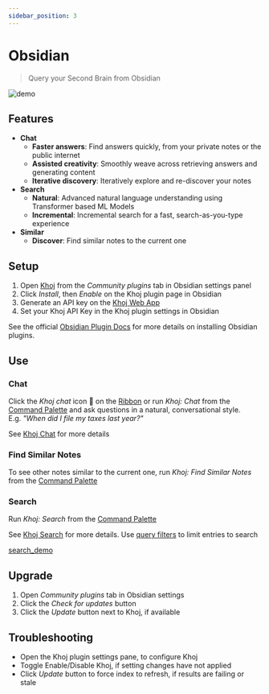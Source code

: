 ```yaml
---
sidebar_position: 3
---
```


# Obsidian

> Query your Second Brain from Obsidian

![demo](https://assets.khoj.dev/obsidian_khoj_side_panel_pak_telemedicine.gif)

## Features
- **Chat**
  - **Faster answers**: Find answers quickly, from your private notes or the public internet
  - **Assisted creativity**: Smoothly weave across retrieving answers and generating content
  - **Iterative discovery**: Iteratively explore and re-discover your notes
- **Search**
  - **Natural**: Advanced natural language understanding using Transformer based ML Models
  - **Incremental**: Incremental search for a fast, search-as-you-type experience
- **Similar**
  - **Discover**: Find similar notes to the current one

## Setup

  1. Open [Khoj](https://obsidian.md/plugins?id=khoj) from the *Community plugins* tab in Obsidian settings panel
  2. Click *Install*, then *Enable* on the Khoj plugin page in Obsidian
  3. Generate an API key on the [Khoj Web App](https://app.khoj.dev/config#clients)
  4. Set your Khoj API Key in the Khoj plugin settings in Obsidian

See the official [Obsidian Plugin Docs](https://help.obsidian.md/Extending+Obsidian/Community+plugins) for more details on installing Obsidian plugins.

## Use
### Chat
Click the *Khoj chat* icon 💬 on the [Ribbon](https://help.obsidian.md/User+interface/Workspace/Ribbon) or run *Khoj: Chat* from the [Command Palette](https://help.obsidian.md/Plugins/Command+palette) and ask questions in a natural, conversational style.<br />
E.g. *"When did I file my taxes last year?"*

See [Khoj Chat](/features/chat) for more details

### Find Similar Notes
To see other notes similar to the current one, run *Khoj: Find Similar Notes* from the [Command Palette](https://help.obsidian.md/Plugins/Command+palette)

### Search
Run *Khoj: Search* from the [Command Palette](https://help.obsidian.md/Plugins/Command+palette)

See [Khoj Search](/features/search) for more details. Use [query filters](/miscellaneous/advanced#query-filters) to limit entries to search

[search_demo](https://user-images.githubusercontent.com/6413477/218801155-cd67e8b4-a770-404a-8179-d6b61caa0f93.mp4 ':include :type=mp4')

## Upgrade
  1. Open *Community plugins* tab in Obsidian settings
  2. Click the *Check for updates* button
  3. Click the *Update* button next to Khoj, if available

## Troubleshooting
  - Open the Khoj plugin settings pane, to configure Khoj
  - Toggle Enable/Disable Khoj, if setting changes have not applied
  - Click *Update* button to force index to refresh, if results are failing or stale

